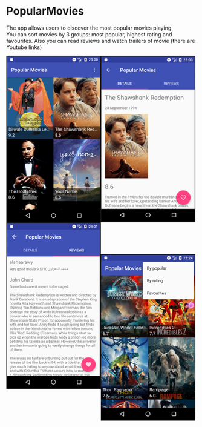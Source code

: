 # PopularMovies
The app allows users to discover the most popular movies playing.
<br/>
You can sort movies by 3 groups: most popular, highest rating and favourites. Also you can read reviews and watch trailers of movie (there are Youtube links)

<p><img align="left" width="250" height="440" src="https://github.com/SergeyPinkevich/PopularMovies/blob/master/screens/Screen%20Shot%202018-07-05%20at%2016.16.40.png"></p>
<p><img align="left" width="250" height="440" src="https://github.com/SergeyPinkevich/PopularMovies/blob/master/screens/Screen%20Shot%202018-07-05%20at%2016.16.57.png"></p>
<p><img align="left" width="250" height="440" src="https://github.com/SergeyPinkevich/PopularMovies/blob/master/screens/Screen%20Shot%202018-07-05%20at%2016.17.33.png"></p>
&nbsp;&nbsp;&nbsp;&nbsp;&nbsp;&nbsp;&nbsp;&nbsp;&nbsp;&nbsp;&nbsp;&nbsp;&nbsp;&nbsp;&nbsp;&nbsp;&nbsp;&nbsp;&nbsp;&nbsp;&nbsp;&nbsp;&nbsp;&nbsp;&nbsp;&nbsp;&nbsp;&nbsp;&nbsp;&nbsp;&nbsp;&nbsp;&nbsp;&nbsp;&nbsp;&nbsp;&nbsp;&nbsp;&nbsp;&nbsp;&nbsp;&nbsp;&nbsp;&nbsp;&nbsp;&nbsp;&nbsp;&nbsp;&nbsp;&nbsp;&nbsp;&nbsp;&nbsp;&nbsp;&nbsp;&nbsp;&nbsp;&nbsp;&nbsp;&nbsp;&nbsp;&nbsp;&nbsp;&nbsp;&nbsp;&nbsp;&nbsp;&nbsp;&nbsp;&nbsp;&nbsp;&nbsp;&nbsp;&nbsp;&nbsp;&nbsp;&nbsp;&nbsp;&nbsp;&nbsp;&nbsp;&nbsp;&nbsp;&nbsp;&nbsp;&nbsp;&nbsp;&nbsp;&nbsp;&nbsp;&nbsp;&nbsp;&nbsp;&nbsp;&nbsp;&nbsp;&nbsp;&nbsp;&nbsp;&nbsp;&nbsp;&nbsp;&nbsp;&nbsp;&nbsp;&nbsp;&nbsp;&nbsp;&nbsp;&nbsp;&nbsp;&nbsp;&nbsp;&nbsp;&nbsp;&nbsp;&nbsp;&nbsp;&nbsp;&nbsp;&nbsp;&nbsp;&nbsp;&nbsp;&nbsp;&nbsp;&nbsp;&nbsp;&nbsp;&nbsp;&nbsp;&nbsp;&nbsp;&nbsp;&nbsp;&nbsp;&nbsp;&nbsp;&nbsp;&nbsp;&nbsp;&nbsp;&nbsp;&nbsp;&nbsp;&nbsp;&nbsp;&nbsp;&nbsp;&nbsp;&nbsp;&nbsp;&nbsp;&nbsp;&nbsp;&nbsp;&nbsp;&nbsp;&nbsp;&nbsp;&nbsp;&nbsp;&nbsp;&nbsp;&nbsp;&nbsp;&nbsp;&nbsp;&nbsp;&nbsp;&nbsp;&nbsp;&nbsp;&nbsp;&nbsp;&nbsp;&nbsp;&nbsp;&nbsp;&nbsp;&nbsp;&nbsp;&nbsp;&nbsp;&nbsp;&nbsp;&nbsp;&nbsp;&nbsp;&nbsp;&nbsp;&nbsp;&nbsp;&nbsp;&nbsp;&nbsp;&nbsp;&nbsp;&nbsp;&nbsp;&nbsp;&nbsp;&nbsp;&nbsp;&nbsp;&nbsp;&nbsp;&nbsp;&nbsp;&nbsp;&nbsp;&nbsp;&nbsp;&nbsp;&nbsp;&nbsp;&nbsp;&nbsp;&nbsp;&nbsp;&nbsp;&nbsp;&nbsp;&nbsp;&nbsp;&nbsp;&nbsp;&nbsp;&nbsp;&nbsp;&nbsp;&nbsp;&nbsp;&nbsp;&nbsp;&nbsp;&nbsp;&nbsp;&nbsp;&nbsp;&nbsp;&nbsp;&nbsp;&nbsp;&nbsp;&nbsp;&nbsp;&nbsp;&nbsp;&nbsp;&nbsp;&nbsp;&nbsp;&nbsp;&nbsp;&nbsp;&nbsp;&nbsp;&nbsp;&nbsp;
<p><img width="250" height="440" src="https://github.com/SergeyPinkevich/PopularMovies/blob/master/screens/Screen%20Shot%202018-07-05%20at%2016.40.30.png"></p>
